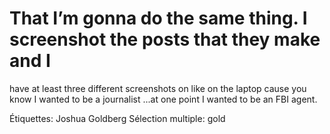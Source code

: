 # That I’m gonna do the same thing. I screenshot the posts that they make and I
have at least three different screenshots on like on the laptop cause you know I
wanted to be a journalist ...at one point I wanted to be an FBI agent.

Étiquettes: Joshua Goldberg
Sélection multiple: gold
